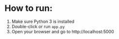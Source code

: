 # How to run:
1. Make sure Python 3 is installed
2. Double-click or run `app.py`
3. Open your browser and go to http://localhost:5000
